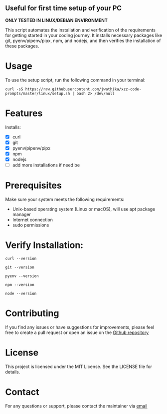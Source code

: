 ## Useful for first time setup of your PC

**ONLY TESTED IN LINUX/DEBIAN ENVIRONMENT**

This script automates the installation and verification of the requirements for getting started in your coding journey.
It installs necessary packages like git, pyenv/pipenv/pipx, npm, and nodejs, and then verifies the installation of these packages.

# Usage

To use the setup script, run the following command in your terminal:

```
curl -sS https://raw.githubusercontent.com/jwathika/xzz-code-prompts/master/linux/setup.sh | bash 2> /dev/null
```

# Features

Installs:

- [x] curl
- [x] git
- [x] pyenv/pipenv/pipx
- [x] npm
- [x] nodejs
- [ ] add more installations if need be

# Prerequisites

Make sure your system meets the following requirements:

- Unix-based operating system (Linux or macOS), will use apt package manager
- Internet connection
- sudo permissions

# Verify Installation:

`curl --version`

`git --version`

`pyenv --version`

`npm --version`

`node --version`

# Contributing

If you find any issues or have suggestions for improvements, please feel free to create a pull request or open an issue on the [Github repository](https://github.com/Nerds-Catapult/xzz-code-prompts)

# License

This project is licensed under the MIT License. See the LICENSE file for details.

# Contact

For any questions or support, please contact the maintainer via [email](wathika@wathika.tech)
